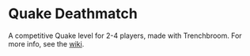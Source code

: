 # Quake Deathmatch
A competitive Quake level for 2-4 players, made with Trenchbroom.
For more info, see the [wiki](https://github.com/sallyjuettner/Quake-Maps/wiki).
